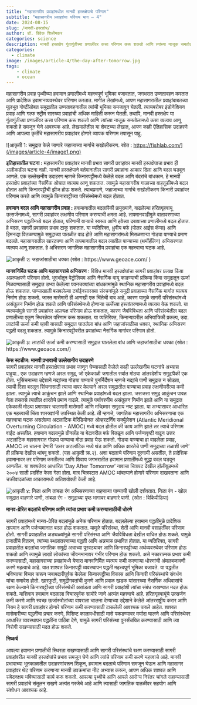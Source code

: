 ```yaml
---
title: "महासागरीय प्रवाहांमधील मानवी हस्तक्षेपाचे परिणाम"
subtitle: "महासागरीय प्रवाहाांचा परिचय भाग – 4"
date: 2024-08-15
slug: /मानवी-हस्तक्षेप/
author: डॉ. विवेक शिळीमकर
categories: science
description: मानवी हस्तक्षेप गुंतागुंतीच्या प्रणालींवर कसा परिणाम करू शकतो आणि त्यांच्या नाजूक समतोलामध्ये कसा व्यत्यय आणू शकतो हे समजून घेणे आवश्यक आहे. लेखमालेतील या शेवटच्या लेखात, आपण काही ऐतिहासिक उदाहरणे आणि आपल्या कृतींचे महासागरीय प्रवाहांवर होणारे व्यापक परिणाम तपासून पाहू.
categories:
  - climate
image: /images/article-4/the-day-after-tomorrow.jpg
tags:
    - climate
    - ocean
---
```


महासागरीय प्रवाह पृथ्वीच्या हवामान प्रणालीमध्ये महत्त्वपूर्ण भूमिका बजावतात, जगभरात उष्णतावहन करतात आणि प्रादेशिक हवामानव्यवस्थेवर परिणाम करतात. मागील लेखांमध्ये, आपण महासागरातील प्रवाहांबाबतच्या मूलभूत गोष्टींसोबत समुद्रातील उष्णतावहनातील त्यांची भूमिका समजावून घेतली. त्याचबरोबर इंडोनेशियन प्रवाह आणि गल्फ स्ट्रीम सारख्या प्रवाहांची अधिक माहिती करून घेतली. तथापि, मानवी हस्तक्षेप या गुंतागुंतीच्या प्रणालींवर कसा परिणाम करू शकतो आणि त्यांच्या नाजूक समतोलामध्ये कसा व्यत्यय आणू शकतो हे समजून घेणे आवश्यक आहे. लेखमालेतील या शेवटच्या लेखात, आपण काही ऐतिहासिक उदाहरणे आणि आपल्या कृतींचे महासागरीय प्रवाहांवर होणारे व्यापक परिणाम तपासून पाहू.

![आकृती 1: समुद्रात केले जाणारे  जहाजाच्या मार्गाचे सखोलीकरण. स्रोत : https://fishlab.com/](/images/article-4/image1.png)

__इतिहासातील घटना :__ महासागरीय प्रवाहांवर मानवी प्रभाव सागरी प्रवाहांवर मानवी हस्तक्षेपाचा प्रभाव ही अलीकडील घटना नाही. मानवी हस्तक्षेपाने वर्तमानातील सागरी प्रवाहांना आकार दिला आणि बदल घडवून आणले. एक उल्लेखनीय उदाहरण म्हणजे किनारपट्टीमध्ये केलेले बदल आणि बंदरांचे बांधकाम. हे मानवी हस्तक्षेप प्रवाहांच्या नैसर्गिक ओघात व्यत्यय आणू शकतात. त्यामुळे महासागरीय गाळाच्या वाहतूकीमध्ये बदल होतात आणि किनारपट्टीची झीज होऊ शकते.  त्याचप्रमाणे, जहाजाच्या मार्गाचे सखोलीकरण किनारी प्रवाहांवर परिणाम करते आणि त्यामुळे किनारपट्टीच्या परिसंस्थेमध्ये बदल होतात.

__हवामान बदल आणि महासागरीय प्रवाह :__ हवामानातील बदलांपैकी प्रामुख्याने, वाढलेल्या हरितगृहवायू उत्सर्जनामध्ये, सागरी प्रवाहांवर लक्षणीय परिणाम करण्याची क्षमता आहे. तापमानवाढीमुळे वातावरणाच्या अभिसरण पद्धतीमध्ये बदल होतात, परिणामी वाऱ्याचे स्वरूप आणि हवेच्या दबावाच्या प्रणालीमध्ये बदल होतात. हे बदल, सागरी प्रवाहांवर प्रभाव टाकू शकतात. या व्यतिरिक्त, ध्रुवीय बर्फ (पोलर आईस कॅप्स) आणि हिमनद्या वितळण्यामुळे समुद्राच्या पातळीत वाढ होते आणि महासागरांमध्ये मिसळणाऱ्या गोड्या पाण्याचे प्रमाण बदलते. महासागरातील खारटपणा आणि तापमानातील बदल त्यातील पाण्याच्या (थर्मोहॅलिन) अभिसरणात व्यत्यय आणू शकतात. हे अभिसरण जागतिक महासागरीय प्रवाहांचा एक महत्त्वाचा  घटक आहे.

![आकृती २: जहाजांसाठीचा धक्का (स्रोत : https://www.geoace.com/ )](/images/article-4/image2.svg)

__मानवनिर्मित घटक आणि महासागराचे अभिसरण__ : विविध मानवी हस्तक्षेपांचा सागरी प्रवाहांवर प्रत्यक्ष किंवा अप्रत्यक्षपणे परिणाम होतो. भूगर्भातून पेट्रोलियम आणि नैसर्गिक वायू काढण्याची प्रक्रिया किंवा समुद्रातून ऊर्जा मिळवण्यासाठी समुद्रात उभ्या केलेल्या पवनचक्यांच्या बांधकामांमुळे स्थानिक महासागरीय प्रवाहांमध्ये बदल होऊ शकतात. पाण्याखाली बसवलेल्या टर्बाईनसारख्या संरचनांमुळे समुद्री प्रवाहाच्या नैसर्गिक मार्गात व्यत्यय निर्माण होऊ शकतो. जास्त मासेमारी ही आणखी एक चिंतेची बाब आहे, कारण यामुळे सागरी परिसंस्थांमध्ये असंतुलन निर्माण होऊ शकते आणि परिसंस्थेमध्ये होणाऱ्या ऊर्जेच्या हस्तांतरणामध्ये व्यत्यय येऊ शकतो. या व्यत्ययांमुळे सागरी प्रवाहांवर अप्रत्यक्ष परिणाम होऊ शकतात, कारण जैवविविधता आणि  परिसंस्थेतील  बदल प्रणालीच्या एकूण स्थिरतेवर परिणाम करू शकतात. या व्यतिरिक्त, किनाऱ्यावरील  अभियांत्रिकी प्रकल्प, उदा. लाटांची ऊर्जा कमी व्हावी यासाठी समुद्रात घातलेला बांध आणि जहाजांसाठीचा धक्का, स्थानिक अभिसरण पद्धती बदलू शकतात. त्यामुळे किनारपट्टीवरील प्रवाहांच्या नैसर्गिक मार्गावर परिणाम होतो.

![आकृती ३: लाटांची ऊर्जा कमी करण्यासाठी समुद्रात घातलेला बांध आणि जहाजांसाठीचा धक्का (स्रोत : https://www.geoace.com/)](/images/article-4/image3.png)

__केस स्टडीज: मानवी प्रभावाची उल्लेखनीय उदाहरणे__<br>
सागरी प्रवाहांवर मानवी हस्तक्षेपाचा प्रभाव जाणून घेण्यासाठी केलेले काही उल्लेखनीय घटनांचे अभ्यास पाहूया.. एक उदाहरण म्हणजे अरल समुद्र, जो एकेकाळी जगातील सर्वात मोठ्या आंतरदेशीय समुद्रांपैकी एक होता. भूसिंचनाच्या उद्देशाने नद्यांच्या गोड्या पाण्याचे पुनर्निर्देशन म्हणजे नद्यांचे पाणी समुद्रात न सोडता, त्याची दिशा बदलून सिंचनासाठी त्याचा वापर केल्याने अरल समुद्रातील पाण्याचा प्रवाह लक्षणीयरीत्या कमी झाला. त्यामुळे त्याचे आकुंचन झाले आणि स्थानिक प्रवाहांमध्ये बदल झाला. जसजसा समुद्र आकुंचन पावत गेला तसतसे त्यातील क्षारतेचे प्रमाण वाढले. त्यामुळे पर्यावरणीय असंतुलन निर्माण झाले आणि या समुद्रात एकेकाळी मोठ्या प्रमाणावर चालणारी मासेमारी आणि मच्छिमार समुदाय नष्ट झाला.
या अभ्यासावर आधारित एक महत्त्वाची चिंता शास्त्रज्ञांनी उपस्थित केली आहे. ती म्हणजे, जागतिक महासागरीय अभिसरणाचा एक महत्त्वाचा घटक असलेल्या अटलांटिक मेरिडियोनल ओव्हरटर्निंग सर्क्युलेशन (Atlantic Meridional Overturning Circulation - AMOC) मध्ये बदल होतील की काय आणि झाले तर त्याचे परिणाम वाईट असतील. हवामान बदलामुळे ग्रीनलँड या बेटावरील बर्फ वितळून आणि पर्जन्यवृष्टी वाढून उत्तर अटलांटिक महासागरात गोड्या पाण्याचा मोठा प्रवाह येऊ शकतो. गोड्या पाण्याचा हा वाढलेला  प्रवाह, AMOC ला चालना देणारी  ‘उत्तर अटलांटिक मध्ये थंड आणि अधिक क्षारतेचे पाणी समुद्राच्या तळाशी जाणे’ ही प्रक्रिया देखील थांबवू शकतो. (पहा आकृती क्र.२). अशा बदलाचे परिणाम दूरगामी असतील, ते प्रादेशिक हवामानावर तर परिणाम करतीलच आणि शिवाय जगभरातील हवामान प्रणालींमध्ये सुद्धा बदल घडवून आणतील. या शक्यतेवर आधारित ‘Day After Tomorrow’ नावाचा चित्रपट देखील हॉलीवूडमध्ये २००४ साली प्रदर्शित केला गेला होता. मात्र चित्रपटात AMOC थांबल्याने होणारे परिणाम दाखवताना आणि चक्रीवादळांच्या आकारामध्ये अतिशयोक्ती केली आहे.

![आकृती ४: निळा आणि तांबडा रंग अभिसरणाच्या वाहणाऱ्या पाण्याची खोली दर्शवतात. निळा रंग - खोल समुद्रात वाहणारे पाणी, तांबडा रंग - समुद्राच्या पृष्ठ भागावर वाहणारे पाणी. (स्रोत : विकिपीडिया)](/images/article-4/image4.png)

__मानव-प्रेरित बदलांचे परिणाम आणि त्यांचा प्रभाव कमी करण्यासाठीची धोरणे__

सागरी प्रवाहांमध्ये मानव-प्रेरित बदलांमुळे अनेक परिणाम होतात. बदललेल्या हवामान पद्धतींमुळे प्रादेशिक तापमान आणि पर्जन्यमानात बदल होऊ शकतात. यामुळे परिसंस्था, शेती आणि मानवी वसाहतींवर परिणाम होतो. सागरी प्रवाहातील अडथळ्यांमुळे सागरी परिसंस्था आणि जैवविविधता देखील बाधित होऊ शकते. यामुळे प्रजातींचे वितरण, त्यांच्या स्थलांतरणाच्या पद्धती आणि अन्नचक्र प्रभावित होतात. या व्यतिरिक्त, सागरी प्रवाहातील बदलांचा जागतिक समुद्री अन्नाच्या पुरवठ्यावर आणि किनारपट्टीच्या अर्थव्यवस्थेवर परिणाम होऊ शकतो आणि त्यामुळे लाखो लोकांच्या जीवनमानावर गंभीर परिणाम होऊ शकतो.
असे नकारात्मक प्रभाव कमी करण्यासाठी, महासागराच्या प्रवाहांमध्ये येणारा मानवनिर्मित व्यत्यय कमी करणार्‍या धोरणांची अंमलबजावणी करणे महत्वाचे आहे. यात शाश्वत किनारपट्टी व्यवस्थापन पद्धती महत्त्वपूर्ण भूमिका बजावते. या पद्धतीत भविष्याचा विचार करून जबाबदारीपूर्वक केलेला किनारपट्टीचा विकास आणि किनारी परिसंस्थांचे संवर्धन यांचा समावेश होतो. खारफुटी, समुद्रीगवतांची कुरणे आणि प्रवाळ खडक यांसारख्या नैसर्गिक अधिवासांचे रक्षण केल्याने किनारपट्टीच्या परिसंस्थेची अखंडता आणि सागरी प्रवाहांशी त्यांचा संबंध राखण्यात मदत होऊ शकते.
याशिवाय हवामान बदलाला विचारपूर्वक सामोरे जाणे अत्यंत महत्त्वाचे आहे. हरितगृहवायूंचे उत्सर्जन कमी करणे आणि स्वच्छ ऊर्जास्त्रोतांच्या वापराला चालना देण्याच्या उद्देशाने केलेले आंतरराष्ट्रीय करार आणि नियम हे सागरी प्रवाहांवर होणारे परिणाम कमी करण्यासाठी टाकलेली आवश्यक पावले आहेत. शाश्वत मासेमारीच्या पद्धतींचा प्रचार करणे, विशिष्ट कालावधीसाठी मासे पकडण्यावर मर्यादा घालणे आणि परिसंस्थेवर आधारित व्यवस्थापन पद्धतींना पाठिंबा देणे, यामुळे सागरी परिसंस्था पुनर्संचयित करण्यासाठी आणि त्या निरोगी राखण्यासाठी  मदत होऊ शकते.

__निष्कर्ष__

आपल्या हवामान प्रणालीची स्थिरता राखण्यासाठी आणि सागरी परिसंस्थांचे रक्षण करण्यासाठी सागरी प्रवाहांवरील मानवी हस्तक्षेपांचे प्रभाव समजून घेणे आणि त्यांचे  परिणाम कमी करणे महत्त्वाचे आहे. मानवी प्रभावाच्या भूतकाळातील उदाहरणांवरून शिकून, हवामान बदलाचे परिणाम समजून घेऊन आणि महासागर प्रवाहांवर थेट परिणाम करणाऱ्या मानवी उपक्रमांचा नीट अभ्यास करून, आपण अधिक शाश्वत आणि संवेदनक्षम भविष्यासाठी कार्य करू शकतो. आपल्या पृथ्वीचे आणि आपले आरोग्य निरंतर चांगले राहाण्यासाठी सागरी प्रवाहांचे संतुलन राखणे अत्यंत गरजेचे आहे आणि त्यासाठी जागतिक पातळीवर सहयोग आणि  संशोधन आवश्यक आहे.

---
